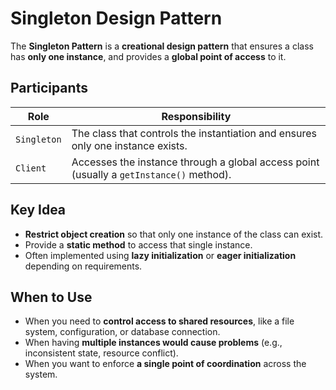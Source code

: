 # Singleton Design Pattern

The **Singleton Pattern** is a **creational design pattern** that ensures a class has **only one instance**, and provides a **global point of access** to it.

## Participants

| Role        | Responsibility                                                                 |
|-------------|----------------------------------------------------------------------------------|
| `Singleton` | The class that controls the instantiation and ensures only one instance exists. |
| `Client`    | Accesses the instance through a global access point (usually a `getInstance()` method). |

## Key Idea

- **Restrict object creation** so that only one instance of the class can exist.
- Provide a **static method** to access that single instance.
- Often implemented using **lazy initialization** or **eager initialization** depending on requirements.

## When to Use

- When you need to **control access to shared resources**, like a file system, configuration, or database connection.
- When having **multiple instances would cause problems** (e.g., inconsistent state, resource conflict).
- When you want to enforce **a single point of coordination** across the system.